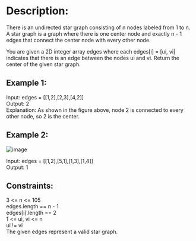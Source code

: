 # Description:  
There is an undirected star graph consisting of n nodes labeled from 1 to n. A star graph is a graph where there is one center node and exactly n - 1 edges that connect the center node with every other node.
  
You are given a 2D integer array edges where each edges[i] = [ui, vi] indicates that there is an edge between the nodes ui and vi. Return the center of the given star graph.  

## Example 1:  


Input: edges = [[1,2],[2,3],[4,2]]  
Output: 2  
Explanation: As shown in the figure above, node 2 is connected to every other node, so 2 is the center.  
## Example 2:  
![image](https://user-images.githubusercontent.com/56119216/184903885-b0d970c6-4d9b-4d50-acc9-6787ef45e35c.png)
  
Input: edges = [[1,2],[5,1],[1,3],[1,4]]  
Output: 1  
 

## Constraints:  

3 <= n <= 105  
edges.length == n - 1  
edges[i].length == 2  
1 <= ui, vi <= n  
ui != vi  
The given edges represent a valid star graph.  
